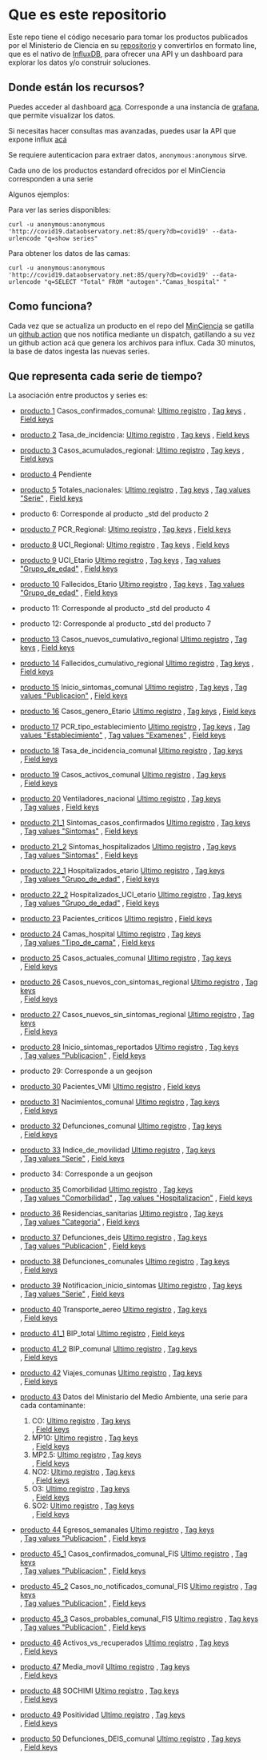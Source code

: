 # Que es este repositorio
Este repo tiene el código necesario para tomar los productos publicados por el Ministerio de Ciencia 
en su [repositorio](https://github.com/MinCiencia/Datos-COVID19) y convertirlos en formato line, que es el nativo de 
[InfluxDB](https://www.influxdata.com/), para ofrecer una API y un dashboard para explorar los datos
y/o construir soluciones.


## Donde están los recursos?

Puedes acceder al dashboard [aca](http://covid19.dataobservatory.net/grafana). Corresponde a una 
instancia de [grafana](https://grafana.com/), que permite visualizar los datos.

Si necesitas hacer consultas mas avanzadas, puedes usar la API que expone influx [acá](http://covid19.dataobservatory.net:85)

Se requiere autenticacion para extraer datos, `anonymous:anonymous` sirve.

Cada uno de los productos estandard ofrecidos por el MinCiencia corresponden a una serie 

Algunos ejemplos:

Para ver las series disponibles:

`curl -u anonymous:anonymous 'http://covid19.dataobservatory.net:85/query?db=covid19' --data-urlencode "q=show series"
`

Para obtener los datos de las camas:

`curl -u anonymous:anonymous 'http://covid19.dataobservatory.net:85/query?db=covid19' --data-urlencode "q=SELECT "Total" FROM "autogen"."Camas_hospital" "`


## Como funciona?
Cada vez que se actualiza un producto en el repo del [MinCiencia](https://github.com/MinCiencia/Datos-COVID19)
se gatilla un [github action](https://github.com/features/actions) que nos notifica mediante un dispatch, 
gatillando a su vez un github action acá que genera los archivos para influx. Cada 30 minutos,
la base de datos ingesta las nuevas series.

## Que representa cada serie de tiempo?

La asociación entre productos y series es:

* [producto 1](https://raw.githubusercontent.com/MinCiencia/Datos-COVID19/master/output/producto1/Covid-19_std.csv) Casos_confirmados_comunal:
[Ultimo registro](http://anonymous:anonymous@covid19.dataobservatory.net:85/query?db=covid19&q=SELECT%20LAST("Casos_confirmados")%20FROM%20%22Casos_confirmados_comunal%22)
, [Tag keys](http://anonymous:anonymous@covid19.dataobservatory.net:85/query?db=covid19&q=SHOW%20TAG%20KEYS%20FROM%20%22Casos_confirmados_comunal%22)
, [Field keys](http://anonymous:anonymous@covid19.dataobservatory.net:85/query?db=covid19&q=SHOW%20FIELD%20KEYS%20FROM%20%22Casos_confirmados_comunal%22)

* [producto 2](https://raw.githubusercontent.com/MinCiencia/Datos-COVID19/master/output/producto6/bulk/data.csv) Tasa_de_incidencia:
[Ultimo registro](http://anonymous:anonymous@covid19.dataobservatory.net:85/query?db=covid19&q=SELECT%20LAST("Tasa")%20FROM%20%22Tasa_de_incidencia%22)
, [Tag keys](http://anonymous:anonymous@covid19.dataobservatory.net:85/query?db=covid19&q=SHOW%20TAG%20KEYS%20FROM%20%22Tasa_de_incidencia%22)
, [Field keys](http://anonymous:anonymous@covid19.dataobservatory.net:85/query?db=covid19&q=SHOW%20FIELD%20KEYS%20FROM%20%22Tasa_de_incidencia%22)

* [producto 3](https://raw.githubusercontent.com/MinCiencia/Datos-COVID19/master/output/producto3/CasosTotalesCumulativo_std.csv) Casos_acumulados_regional:
[Ultimo registro](http://anonymous:anonymous@covid19.dataobservatory.net:85/query?db=covid19&q=SELECT%20LAST("Casos_acumulados")%20FROM%20%22Casos_acumulados_regional%22)
, [Tag keys](http://anonymous:anonymous@covid19.dataobservatory.net:85/query?db=covid19&q=SHOW%20TAG%20KEYS%20FROM%20%22Casos_acumulados_regional%22)
, [Field keys](http://anonymous:anonymous@covid19.dataobservatory.net:85/query?db=covid19&q=SHOW%20FIELD%20KEYS%20FROM%20%22Casos_acumulados_regional%22)

* [producto 4](https://raw.githubusercontent.com/MinCiencia/Datos-COVID19/master/output/producto11/bulk/producto4.csv)
Pendiente

* [producto 5](https://raw.githubusercontent.com/MinCiencia/Datos-COVID19/master/output/producto5/TotalesNacionales_std.csv) Totales_nacionales:
[Ultimo registro](http://anonymous:anonymous@covid19.dataobservatory.net:85/query?db=covid19&q=SELECT%20LAST("Total")%20FROM%20%22Totales_nacionales%22)
, [Tag keys](http://anonymous:anonymous@covid19.dataobservatory.net:85/query?db=covid19&q=SHOW%20TAG%20KEYS%20FROM%20%22Totales_nacionales%22)
, [Tag values "Serie"](http://covid19.dataobservatory.net:85/query?db=covid19&q=SHOW%20TAG%20VALUES%20FROM%20%22Totales_nacionales%22%20WITH%20KEY=%22Serie%22)
, [Field keys](http://anonymous:anonymous@covid19.dataobservatory.net:85/query?db=covid19&q=SHOW%20FIELD%20KEYS%20FROM%20%22Totales_nacionales%22)

* producto 6: Corresponde al  producto _std del producto 2

* [producto 7](https://raw.githubusercontent.com/MinCiencia/Datos-COVID19/master/output/producto7/PCR_std.csv) PCR_Regional:
[Ultimo registro](http://anonymous:anonymous@covid19.dataobservatory.net:85/query?db=covid19&q=SELECT%20LAST("Total")%20FROM%20%22PCR_Regional%22)
, [Tag keys](http://anonymous:anonymous@covid19.dataobservatory.net:85/query?db=covid19&q=SHOW%20TAG%20KEYS%20FROM%20%22PCR_Regional%22)
, [Field keys](http://anonymous:anonymous@covid19.dataobservatory.net:85/query?db=covid19&q=SHOW%20FIELD%20KEYS%20FROM%20%22PCR_Regional%22)

* [producto 8](https://raw.githubusercontent.com/MinCiencia/Datos-COVID19/master/output/producto8/UCI_std.csv) UCI_Regional:
[Ultimo registro](http://anonymous:anonymous@covid19.dataobservatory.net:85/query?db=covid19&q=SELECT%20LAST("Total")%20FROM%20%22UCI_Regional%22)
, [Tag keys](http://anonymous:anonymous@covid19.dataobservatory.net:85/query?db=covid19&q=SHOW%20TAG%20KEYS%20FROM%20%22UCI_Regional%22)
, [Field keys](http://anonymous:anonymous@covid19.dataobservatory.net:85/query?db=covid19&q=SHOW%20FIELD%20KEYS%20FROM%20%22UCI_Regional%22)

* [producto 9](https://raw.githubusercontent.com/MinCiencia/Datos-COVID19/master/output/producto9/HospitalizadosUCIEtario_std.csv) UCI_Etario
[Ultimo registro](http://anonymous:anonymous@covid19.dataobservatory.net:85/query?db=covid19&q=SELECT%20LAST("Total")%20FROM%20%22UCI_Etario%22)
, [Tag keys](http://anonymous:anonymous@covid19.dataobservatory.net:85/query?db=covid19&q=SHOW%20TAG%20KEYS%20FROM%20%22UCI_Etario%22)
, [Tag values "Grupo_de_edad"](http://anonymous:anonymous@covid19.dataobservatory.net:85/query?db=covid19&q=SHOW%20TAG%20VALUES%20FROM%20%22UCI_Etario%22%20WITH%20KEY=%22Grupo_de_edad%22)
, [Field keys](http://anonymous:anonymous@covid19.dataobservatory.net:85/query?db=covid19&q=SHOW%20FIELD%20KEYS%20FROM%20%22UCI_Etario%22)

* [producto 10](https://raw.githubusercontent.com/MinCiencia/Datos-COVID19/master/output/producto10/FallecidosEtario_std.csv) Fallecidos_Etario
[Ultimo registro](http://anonymous:anonymous@covid19.dataobservatory.net:85/query?db=covid19&q=SELECT%20LAST("Total")%20FROM%20%22Fallecidos_Etario%22)
, [Tag keys](http://anonymous:anonymous@covid19.dataobservatory.net:85/query?db=covid19&q=SHOW%20TAG%20KEYS%20FROM%20%22Fallecidos_Etario%22)
, [Tag values "Grupo_de_edad"](http://anonymous:anonymous@covid19.dataobservatory.net:85/query?db=covid19&q=SHOW%20TAG%20VALUES%20FROM%20%22Fallecidos_Etario%22%20WITH%20KEY=%22Grupo_de_edad%22)
, [Field keys](http://anonymous:anonymous@covid19.dataobservatory.net:85/query?db=covid19&q=SHOW%20FIELD%20KEYS%20FROM%20%22Fallecidos_Etario%22)

* producto 11: Corresponde al  producto _std del producto 4

* producto 12: Corresponde al  producto _std del producto 7

* [producto 13](https://raw.githubusercontent.com/MinCiencia/Datos-COVID19/master/output/producto13/CasosNuevosCumulativo_std.csv) Casos_nuevos_cumulativo_regional
[Ultimo registro](http://anonymous:anonymous@covid19.dataobservatory.net:85/query?db=covid19&q=SELECT%20LAST("Total")%20FROM%20%22Casos_nuevos_cumulativo_regional%22)
, [Tag keys](http://anonymous:anonymous@covid19.dataobservatory.net:85/query?db=covid19&q=SHOW%20TAG%20KEYS%20FROM%20%22Casos_nuevos_cumulativo_regional%22)
, [Field keys](http://anonymous:anonymous@covid19.dataobservatory.net:85/query?db=covid19&q=SHOW%20FIELD%20KEYS%20FROM%20%22Casos_nuevos_cumulativo_regional%22)

* [producto 14](https://raw.githubusercontent.com/MinCiencia/Datos-COVID19/master/output/producto14/FallecidosCumulativo_std.csv) Fallecidos_cumulativo_regional
[Ultimo registro](http://anonymous:anonymous@covid19.dataobservatory.net:85/query?db=covid19&q=SELECT%20LAST("Total")%20FROM%20%22Fallecidos_cumulativo_regional%22)
, [Tag keys](http://anonymous:anonymous@covid19.dataobservatory.net:85/query?db=covid19&q=SHOW%20TAG%20KEYS%20FROM%20%22Fallecidos_cumulativo_regional%22)
, [Field keys](http://anonymous:anonymous@covid19.dataobservatory.net:85/query?db=covid19&q=SHOW%20FIELD%20KEYS%20FROM%20%22Fallecidos_cumulativo_regional%22)

* [producto 15](https://raw.githubusercontent.com/MinCiencia/Datos-COVID19/master/output/producto15/FechaInicioSintomasHistorico_std.csv) Inicio_sintomas_comunal
[Ultimo registro](http://anonymous:anonymous@covid19.dataobservatory.net:85/query?db=covid19&q=SELECT%20LAST("Casos_confirmados")%20FROM%20%22Inicio_sintomas_comunal%22)
, [Tag keys](http://anonymous:anonymous@covid19.dataobservatory.net:85/query?db=covid19&q=SHOW%20TAG%20KEYS%20FROM%20%22Inicio_sintomas_comunal%22)
, [Tag values "Publicacion"](http://anonymous:anonymous@covid19.dataobservatory.net:85/query?db=covid19&q=SHOW%20TAG%20VALUES%20FROM%20%22Inicio_sintomas_comunal%22%20WITH%20KEY=%22Publicacion%22)
, [Field keys](http://anonymous:anonymous@covid19.dataobservatory.net:85/query?db=covid19&q=SHOW%20FIELD%20KEYS%20FROM%20%22Inicio_sintomas_comunal%22)

* [producto 16](https://raw.githubusercontent.com/MinCiencia/Datos-COVID19/master/output/producto16/CasosGeneroEtario_std.csv) Casos_genero_Etario
[Ultimo registro](http://anonymous:anonymous@covid19.dataobservatory.net:85/query?db=covid19&q=SELECT%20LAST("Total")%20FROM%20%22Casos_genero_Etario%22)
, [Tag keys](http://anonymous:anonymous@covid19.dataobservatory.net:85/query?db=covid19&q=SHOW%20TAG%20KEYS%20FROM%20%22Casos_genero_Etario%22)
, [Field keys](http://anonymous:anonymous@covid19.dataobservatory.net:85/query?db=covid19&q=SHOW%20FIELD%20KEYS%20FROM%20%22Casos_genero_Etario%22)

* [producto 17](https://raw.githubusercontent.com/MinCiencia/Datos-COVID19/master/output/producto17/PCREstablecimiento_std.csv) PCR_tipo_establecimiento
[Ultimo registro](http://anonymous:anonymous@covid19.dataobservatory.net:85/query?db=covid19&q=SELECT%20LAST("Total")%20FROM%20%22PCR_tipo_establecimiento%22)
, [Tag keys](http://anonymous:anonymous@covid19.dataobservatory.net:85/query?db=covid19&q=SHOW%20TAG%20KEYS%20FROM%20%22PCR_tipo_establecimiento%22)
, [Tag values "Establecimiento"](http://anonymous:anonymous@covid19.dataobservatory.net:85/query?db=covid19&q=SHOW%20TAG%20VALUES%20FROM%20%22PCR_tipo_establecimiento%22%20WITH%20KEY=%22Establecimiento%22)
, [Tag values "Examenes"](http://anonymous:anonymous@covid19.dataobservatory.net:85/query?db=covid19&q=SHOW%20TAG%20VALUES%20FROM%20%22PCR_tipo_establecimiento%22%20WITH%20KEY=%22Examenes%22)
, [Field keys](http://anonymous:anonymous@covid19.dataobservatory.net:85/query?db=covid19&q=SHOW%20FIELD%20KEYS%20FROM%20%22PCR_tipo_establecimiento%22)

* [producto 18](https://raw.githubusercontent.com/MinCiencia/Datos-COVID19/master/output/producto18/TasaDeIncidencia_std.csv) Tasa_de_incidencia_comunal
[Ultimo registro](http://anonymous:anonymous@covid19.dataobservatory.net:85/query?db=covid19&q=SELECT%20LAST("Tasa_de_incidencia")%20FROM%20%22Tasa_de_incidencia_comunal%22)
, [Tag keys](http://anonymous:anonymous@covid19.dataobservatory.net:85/query?db=covid19&q=SHOW%20TAG%20KEYS%20FROM%20%22Tasa_de_incidencia_comunal%22)  
, [Field keys](http://anonymous:anonymous@covid19.dataobservatory.net:85/query?db=covid19&q=SHOW%20FIELD%20KEYS%20FROM%20%22Tasa_de_incidencia_comunal%22)

* [producto 19](https://raw.githubusercontent.com/MinCiencia/Datos-COVID19/master/output/producto19/CasosActivosPorComuna_std.csv) Casos_activos_comunal
[Ultimo registro](http://anonymous:anonymous@covid19.dataobservatory.net:85/query?db=covid19&q=SELECT%20LAST("Casos_activos")%20FROM%20%22Casos_activos_comunal%22)
, [Tag keys](http://anonymous:anonymous@covid19.dataobservatory.net:85/query?db=covid19&q=SHOW%20TAG%20KEYS%20FROM%20%22Casos_activos_comunal%22)  
, [Field keys](http://anonymous:anonymous@covid19.dataobservatory.net:85/query?db=covid19&q=SHOW%20FIELD%20KEYS%20FROM%20%22Casos_activos_comunal%22)
    
* [producto 20](https://raw.githubusercontent.com/MinCiencia/Datos-COVID19/master/output/producto20/NumeroVentiladores_std.csv) Ventiladores_nacional
[Ultimo registro](http://anonymous:anonymous@covid19.dataobservatory.net:85/query?db=covid19&q=SELECT%20LAST("Total")%20FROM%20%22Ventiladores_nacional%22)
, [Tag keys](http://anonymous:anonymous@covid19.dataobservatory.net:85/query?db=covid19&q=SHOW%20TAG%20KEYS%20FROM%20%22Ventiladores_nacional%22)  
, [Tag values](http://anonymous:anonymous@covid19.dataobservatory.net:85/query?db=covid19&q=SHOW%20TAG%20VALUES%20FROM%20%22Ventiladores_nacional%22%20WITH%20KEY=%22Ventiladores%22)
, [Field keys](http://anonymous:anonymous@covid19.dataobservatory.net:85/query?db=covid19&q=SHOW%20FIELD%20KEYS%20FROM%20%22Ventiladores_nacional%22)

* [producto 21_1](https://raw.githubusercontent.com/MinCiencia/Datos-COVID19/master/output/producto21/SintomasCasosConfirmados_std.csv) Sintomas_casos_confirmados
[Ultimo registro](http://anonymous:anonymous@covid19.dataobservatory.net:85/query?db=covid19&q=SELECT%20LAST("Total")%20FROM%20%22Sintomas_casos_confirmados%22)
, [Tag keys](http://anonymous:anonymous@covid19.dataobservatory.net:85/query?db=covid19&q=SHOW%20TAG%20KEYS%20FROM%20%22Sintomas_casos_confirmados%22)  
, [Tag values "Sintomas"](http://anonymous:anonymous@covid19.dataobservatory.net:85/query?db=covid19&q=SHOW%20TAG%20VALUES%20FROM%20%22Sintomas_casos_confirmados%22%20WITH%20KEY=%22Sintomas%22)
, [Field keys](http://anonymous:anonymous@covid19.dataobservatory.net:85/query?db=covid19&q=SHOW%20FIELD%20KEYS%20FROM%20%22Sintomas_casos_confirmados%22)
    
* [producto 21_2](https://raw.githubusercontent.com/MinCiencia/Datos-COVID19/master/output/producto21/SintomasHospitalizados_std.csv) Sintomas_hospitalizados
[Ultimo registro](http://anonymous:anonymous@covid19.dataobservatory.net:85/query?db=covid19&q=SELECT%20LAST("Total")%20FROM%20%22Sintomas_hospitalizados%22)
, [Tag keys](http://anonymous:anonymous@covid19.dataobservatory.net:85/query?db=covid19&q=SHOW%20TAG%20KEYS%20FROM%20%22Sintomas_hospitalizados%22)  
, [Tag values "Sintomas"](http://anonymous:anonymous@covid19.dataobservatory.net:85/query?db=covid19&q=SHOW%20TAG%20VALUES%20FROM%20%22Sintomas_hospitalizados%22%20WITH%20KEY=%22Sintomas%22)
, [Field keys](http://anonymous:anonymous@covid19.dataobservatory.net:85/query?db=covid19&q=SHOW%20FIELD%20KEYS%20FROM%20%22Sintomas_hospitalizados%22)
    
* [producto 22_1](https://raw.githubusercontent.com/MinCiencia/Datos-COVID19/master/output/producto22/HospitalizadosEtario_Acumulado_std.csv) Hospitalizados_etario
[Ultimo registro](http://anonymous:anonymous@covid19.dataobservatory.net:85/query?db=covid19&q=SELECT%20LAST("Total")%20FROM%20%22Hospitalizados_etario%22)
, [Tag keys](http://anonymous:anonymous@covid19.dataobservatory.net:85/query?db=covid19&q=SHOW%20TAG%20KEYS%20FROM%20%22Hospitalizados_etario%22)  
, [Tag values "Grupo_de_edad"](http://anonymous:anonymous@covid19.dataobservatory.net:85/query?db=covid19&q=SHOW%20TAG%20VALUES%20FROM%20%22Hospitalizados_etario%22%20WITH%20KEY=%22Grupo_de_edad%22)
, [Field keys](http://anonymous:anonymous@covid19.dataobservatory.net:85/query?db=covid19&q=SHOW%20FIELD%20KEYS%20FROM%20%22Hospitalizados_etario%22)
    
* [producto 22_2](https://raw.githubusercontent.com/MinCiencia/Datos-COVID19/master/output/producto22/HospitalizadosUCI_Acumulado_std.csv) Hospitalizados_UCI_etario
[Ultimo registro](http://anonymous:anonymous@covid19.dataobservatory.net:85/query?db=covid19&q=SELECT%20LAST("Total")%20FROM%20%22Hospitalizados_UCI_etario%22)
, [Tag keys](http://anonymous:anonymous@covid19.dataobservatory.net:85/query?db=covid19&q=SHOW%20TAG%20KEYS%20FROM%20%22Hospitalizados_UCI_etario%22)  
, [Tag values "Grupo_de_edad"](http://anonymous:anonymous@covid19.dataobservatory.net:85/query?db=covid19&q=SHOW%20TAG%20VALUES%20FROM%20%22Hospitalizados_UCI_etario%22%20WITH%20KEY=%22Grupo_de_edad%22)
, [Field keys](http://anonymous:anonymous@covid19.dataobservatory.net:85/query?db=covid19&q=SHOW%20FIELD%20KEYS%20FROM%20%22Hospitalizados_UCI_etario%22)

* [producto 23](https://raw.githubusercontent.com/MinCiencia/Datos-COVID19/master/output/producto23/PacientesCriticos_std.csv) Pacientes_criticos
[Ultimo registro](http://anonymous:anonymous@covid19.dataobservatory.net:85/query?db=covid19&q=SELECT%20LAST("Total")%20FROM%20%22Pacientes_criticos%22)
, [Field keys](http://anonymous:anonymous@covid19.dataobservatory.net:85/query?db=covid19&q=SHOW%20FIELD%20KEYS%20FROM%20%22Pacientes_criticos%22)
    
* [producto 24](https://raw.githubusercontent.com/MinCiencia/Datos-COVID19/master/output/producto24/CamasHospital_Diario_std.csv) Camas_hospital
[Ultimo registro](http://anonymous:anonymous@covid19.dataobservatory.net:85/query?db=covid19&q=SELECT%20LAST("Total")%20FROM%20%22Camas_hospital%22)
, [Tag keys](http://anonymous:anonymous@covid19.dataobservatory.net:85/query?db=covid19&q=SHOW%20TAG%20KEYS%20FROM%20%22Camas_hospital%22)  
, [Tag values "Tipo_de_cama"](http://anonymous:anonymous@covid19.dataobservatory.net:85/query?db=covid19&q=SHOW%20TAG%20VALUES%20FROM%20%22Camas_hospital%22%20WITH%20KEY=%22Tipo_de_cama%22)
, [Field keys](http://anonymous:anonymous@covid19.dataobservatory.net:85/query?db=covid19&q=SHOW%20FIELD%20KEYS%20FROM%20%22Camas_hospital%22)
    
* [producto 25](https://raw.githubusercontent.com/MinCiencia/Datos-COVID19/master/output/producto25/CasosActualesPorComuna_std.csv) Casos_actuales_comunal
[Ultimo registro](http://anonymous:anonymous@covid19.dataobservatory.net:85/query?db=covid19&q=SELECT%20LAST("Casos_actuales")%20FROM%20%22Casos_actuales_comunal%22)
, [Tag keys](http://anonymous:anonymous@covid19.dataobservatory.net:85/query?db=covid19&q=SHOW%20TAG%20KEYS%20FROM%20%22Casos_actuales_comunal%22)  
, [Field keys](http://anonymous:anonymous@covid19.dataobservatory.net:85/query?db=covid19&q=SHOW%20FIELD%20KEYS%20FROM%20%22Casos_actuales_comunal%22)

* [producto 26](https://raw.githubusercontent.com/MinCiencia/Datos-COVID19/master/output/producto26/CasosNuevosConSintomas_std.csv) Casos_nuevos_con_sintomas_regional
[Ultimo registro](http://anonymous:anonymous@covid19.dataobservatory.net:85/query?db=covid19&q=SELECT%20LAST("Casos")%20FROM%20%22Casos_nuevos_con_sintomas_regional%22)
, [Tag keys](http://anonymous:anonymous@covid19.dataobservatory.net:85/query?db=covid19&q=SHOW%20TAG%20KEYS%20FROM%20%22Casos_nuevos_con_sintomas_regional%22)  
, [Field keys](http://anonymous:anonymous@covid19.dataobservatory.net:85/query?db=covid19&q=SHOW%20FIELD%20KEYS%20FROM%20%22Casos_nuevos_con_sintomas_regional%22)
 
* [producto 27](https://raw.githubusercontent.com/MinCiencia/Datos-COVID19/master/output/producto26/CasosNuevosSinSintomas_std.csv) Casos_nuevos_sin_sintomas_regional
[Ultimo registro](http://anonymous:anonymous@covid19.dataobservatory.net:85/query?db=covid19&q=SELECT%20LAST("Casos")%20FROM%20%22Casos_nuevos_sin_sintomas_regional%22)
, [Tag keys](http://anonymous:anonymous@covid19.dataobservatory.net:85/query?db=covid19&q=SHOW%20TAG%20KEYS%20FROM%20%22Casos_nuevos_sin_sintomas_regional%22)  
, [Field keys](http://anonymous:anonymous@covid19.dataobservatory.net:85/query?db=covid19&q=SHOW%20FIELD%20KEYS%20FROM%20%22Casos_nuevos_sin_sintomas_regional%22)
     

* [producto 28](https://raw.githubusercontent.com/MinCiencia/Datos-COVID19/master/output/producto28/FechaInicioSintomas_reportadosSEREMIHistorico_std.csv) Inicio_sintomas_reportados
[Ultimo registro](http://anonymous:anonymous@covid19.dataobservatory.net:85/query?db=covid19&q=SELECT%20LAST("Casos_confirmados")%20FROM%20%22Inicio_sintomas_reportados%22)
, [Tag keys](http://anonymous:anonymous@covid19.dataobservatory.net:85/query?db=covid19&q=SHOW%20TAG%20KEYS%20FROM%20%22Inicio_sintomas_reportados%22)  
, [Tag values "Publicacion"](http://anonymous:anonymous@covid19.dataobservatory.net:85/query?db=covid19&q=SHOW%20TAG%20VALUES%20FROM%20%22Inicio_sintomas_reportados%22%20WITH%20KEY=%22Publicacion%22)
, [Field keys](http://anonymous:anonymous@covid19.dataobservatory.net:85/query?db=covid19&q=SHOW%20FIELD%20KEYS%20FROM%20%22Inicio_sintomas_reportados%22)

* producto 29: Corresponde a un geojson

* [producto 30](https://raw.githubusercontent.com/MinCiencia/Datos-COVID19/master/output/producto30/PacientesVMI_std.csv) Pacientes_VMI
[Ultimo registro](http://anonymous:anonymous@covid19.dataobservatory.net:85/query?db=covid19&q=SELECT%20LAST("Total")%20FROM%20%22Pacientes_VMI%22)
, [Field keys](http://anonymous:anonymous@covid19.dataobservatory.net:85/query?db=covid19&q=SHOW%20FIELD%20KEYS%20FROM%20%22Pacientes_VMI%22)
    
* [producto 31](https://raw.githubusercontent.com/MinCiencia/Datos-COVID19/master/output/producto31/Nacimientos_std.csv) Nacimientos_comunal
[Ultimo registro](http://anonymous:anonymous@covid19.dataobservatory.net:85/query?db=covid19&q=SELECT%20LAST("Nacimientos")%20FROM%20%22Nacimientos_comunal%22)
, [Tag keys](http://anonymous:anonymous@covid19.dataobservatory.net:85/query?db=covid19&q=SHOW%20TAG%20KEYS%20FROM%20%22Nacimientos_comunal%22)  
, [Field keys](http://anonymous:anonymous@covid19.dataobservatory.net:85/query?db=covid19&q=SHOW%20FIELD%20KEYS%20FROM%20%22Nacimientos_comunal%22)

* [producto 32](https://raw.githubusercontent.com/MinCiencia/Datos-COVID19/master/output/producto32/Defunciones_std.csv) Defunciones_comunal
[Ultimo registro](http://anonymous:anonymous@covid19.dataobservatory.net:85/query?db=covid19&q=SELECT%20LAST("Defunciones")%20FROM%20%22Defunciones_comunal%22)
, [Tag keys](http://anonymous:anonymous@covid19.dataobservatory.net:85/query?db=covid19&q=SHOW%20TAG%20KEYS%20FROM%20%22Defunciones_comunal%22)  
, [Field keys](http://anonymous:anonymous@covid19.dataobservatory.net:85/query?db=covid19&q=SHOW%20FIELD%20KEYS%20FROM%20%22Defunciones_comunal%22)

* [producto 33](https://raw.githubusercontent.com/MinCiencia/Datos-COVID19/master/output/producto33/IndiceDeMovilidad_std.csv) Indice_de_movilidad
[Ultimo registro](http://anonymous:anonymous@covid19.dataobservatory.net:85/query?db=covid19&q=SELECT%20LAST("Indice")%20FROM%20%22Indice_de_movilidad%22)
, [Tag keys](http://anonymous:anonymous@covid19.dataobservatory.net:85/query?db=covid19&q=SHOW%20TAG%20KEYS%20FROM%20%22Indice_de_movilidad%22)  
, [Tag values "Serie"](http://anonymous:anonymous@covid19.dataobservatory.net:85/query?db=covid19&q=SHOW%20TAG%20VALUES%20FROM%20%22Indice_de_movilidad%22%20WITH%20KEY=%22Serie%22)
, [Field keys](http://anonymous:anonymous@covid19.dataobservatory.net:85/query?db=covid19&q=SHOW%20FIELD%20KEYS%20FROM%20%22Indice_de_movilidad%22)

* producto 34: Corresponde a un geojson

* [producto 35](https://raw.githubusercontent.com/MinCiencia/Datos-COVID19/master/output/producto35/Comorbilidad_std.csv) Comorbilidad
[Ultimo registro](http://anonymous:anonymous@covid19.dataobservatory.net:85/query?db=covid19&q=SELECT%20LAST("Total")%20FROM%20%22Comorbilidad%22)
, [Tag keys](http://anonymous:anonymous@covid19.dataobservatory.net:85/query?db=covid19&q=SHOW%20TAG%20KEYS%20FROM%20%22Comorbilidad%22)  
, [Tag values "Comorbilidad"](http://anonymous:anonymous@covid19.dataobservatory.net:85/query?db=covid19&q=SHOW%20TAG%20VALUES%20FROM%20%22Comorbilidad%22%20WITH%20KEY=%22Comorbilidad%22)
, [Tag values "Hospitalizacion"](http://anonymous:anonymous@covid19.dataobservatory.net:85/query?db=covid19&q=SHOW%20TAG%20VALUES%20FROM%20%22Comorbilidad%22%20WITH%20KEY=%22Hospitalizacion%22)
, [Field keys](http://anonymous:anonymous@covid19.dataobservatory.net:85/query?db=covid19&q=SHOW%20FIELD%20KEYS%20FROM%20%22Comorbilidad%22)
    
* [producto 36](https://raw.githubusercontent.com/MinCiencia/Datos-COVID19/master/output/producto36/ResidenciasSanitarias_std.csv) Residencias_sanitarias
[Ultimo registro](http://anonymous:anonymous@covid19.dataobservatory.net:85/query?db=covid19&q=SELECT%20LAST("Total")%20FROM%20%22Residencias_sanitarias%22)
, [Tag keys](http://anonymous:anonymous@covid19.dataobservatory.net:85/query?db=covid19&q=SHOW%20TAG%20KEYS%20FROM%20%22Residencias_sanitarias%22)  
, [Tag values "Categoria"](http://anonymous:anonymous@covid19.dataobservatory.net:85/query?db=covid19&q=SHOW%20TAG%20VALUES%20FROM%20%22Residencias_sanitarias%22%20WITH%20KEY=%22Categoria%22)
, [Field keys](http://anonymous:anonymous@covid19.dataobservatory.net:85/query?db=covid19&q=SHOW%20FIELD%20KEYS%20FROM%20%22Residencias_sanitarias%22)
    
* [producto 37](https://raw.githubusercontent.com/MinCiencia/Datos-COVID19/master/output/producto37/Defunciones_std.csv) Defunciones_deis
[Ultimo registro](http://anonymous:anonymous@covid19.dataobservatory.net:85/query?db=covid19&q=SELECT%20LAST("Total")%20FROM%20%22Defunciones_deis%22)
, [Tag keys](http://anonymous:anonymous@covid19.dataobservatory.net:85/query?db=covid19&q=SHOW%20TAG%20KEYS%20FROM%20%22Defunciones_deis%22)  
, [Tag values "Publicacion"](http://anonymous:anonymous@covid19.dataobservatory.net:85/query?db=covid19&q=SHOW%20TAG%20VALUES%20FROM%20%22Defunciones_deis%22%20WITH%20KEY=%22Publicacion%22)
, [Field keys](http://anonymous:anonymous@covid19.dataobservatory.net:85/query?db=covid19&q=SHOW%20FIELD%20KEYS%20FROM%20%22Defunciones_deis%22)
    
* [producto 38](https://raw.githubusercontent.com/MinCiencia/Datos-COVID19/master/output/producto38/CasosFallecidosPorComuna_std.csv) Defunciones_comunales
[Ultimo registro](http://anonymous:anonymous@covid19.dataobservatory.net:85/query?db=covid19&q=SELECT%20LAST("Total")%20FROM%20%22Defunciones_comunales%22)
, [Tag keys](http://anonymous:anonymous@covid19.dataobservatory.net:85/query?db=covid19&q=SHOW%20TAG%20KEYS%20FROM%20%22Defunciones_comunales%22)  
, [Field keys](http://anonymous:anonymous@covid19.dataobservatory.net:85/query?db=covid19&q=SHOW%20FIELD%20KEYS%20FROM%20%22Defunciones_comunales%22)
    
* [producto 39](https://raw.githubusercontent.com/MinCiencia/Datos-COVID19/master/output/producto39/NotificacionInicioSintomas_std.csv) Notificacion_inicio_sintomas
[Ultimo registro](http://anonymous:anonymous@covid19.dataobservatory.net:85/query?db=covid19&q=SELECT%20LAST("Total")%20FROM%20%22Notificacion_inicio_sintomas%22)
, [Tag keys](http://anonymous:anonymous@covid19.dataobservatory.net:85/query?db=covid19&q=SHOW%20TAG%20KEYS%20FROM%20%22Notificacion_inicio_sintomas%22)  
, [Tag values "Serie"](http://anonymous:anonymous@covid19.dataobservatory.net:85/query?db=covid19&q=SHOW%20TAG%20VALUES%20FROM%20%22Notificacion_inicio_sintomas%22%20WITH%20KEY=%22Serie%22)
, [Field keys](http://anonymous:anonymous@covid19.dataobservatory.net:85/query?db=covid19&q=SHOW%20FIELD%20KEYS%20FROM%20%22Notificacion_inicio_sintomas%22)
    
* [producto 40](https://raw.githubusercontent.com/MinCiencia/Datos-COVID19/master/output/producto40/TransporteAereo_std.csv) Transporte_aereo
[Ultimo registro](http://anonymous:anonymous@covid19.dataobservatory.net:85/query?db=covid19&q=SELECT%20LAST("Pasajeros")%20FROM%20%22Transporte_aereo%22)
, [Tag keys](http://anonymous:anonymous@covid19.dataobservatory.net:85/query?db=covid19&q=SHOW%20TAG%20KEYS%20FROM%20%22Transporte_aereo%22)  
, [Field keys](http://anonymous:anonymous@covid19.dataobservatory.net:85/query?db=covid19&q=SHOW%20FIELD%20KEYS%20FROM%20%22Transporte_aereo%22)
    
* [producto 41_1](https://raw.githubusercontent.com/MinCiencia/Datos-COVID19/master/output/producto41/BIPTotal_std.csv) BIP_total
[Ultimo registro](http://anonymous:anonymous@covid19.dataobservatory.net:85/query?db=covid19&q=SELECT%20LAST("Transacciones")%20FROM%20%22BIP_total%22)
, [Field keys](http://anonymous:anonymous@covid19.dataobservatory.net:85/query?db=covid19&q=SHOW%20FIELD%20KEYS%20FROM%20%22BIP_total%22)
    
* [producto 41_2](https://raw.githubusercontent.com/MinCiencia/Datos-COVID19/master/output/producto41/BIPComuna_std.csv) BIP_comunal
[Ultimo registro](http://anonymous:anonymous@covid19.dataobservatory.net:85/query?db=covid19&q=SELECT%20LAST("Transacciones")%20FROM%20%22BIP_comunal%22)
, [Tag keys](http://anonymous:anonymous@covid19.dataobservatory.net:85/query?db=covid19&q=SHOW%20TAG%20KEYS%20FROM%20%22BIP_comunal%22)  
, [Field keys](http://anonymous:anonymous@covid19.dataobservatory.net:85/query?db=covid19&q=SHOW%20FIELD%20KEYS%20FROM%20%22BIP_comunal%22)
    
* [producto 42](https://raw.githubusercontent.com/MinCiencia/Datos-COVID19/master/output/producto42/ViajesComunas_std.csv) Viajes_comunas
[Ultimo registro](http://anonymous:anonymous@covid19.dataobservatory.net:85/query?db=covid19&q=SELECT%20LAST("Viajes")%20FROM%20%22Viajes_comunas%22)
, [Tag keys](http://anonymous:anonymous@covid19.dataobservatory.net:85/query?db=covid19&q=SHOW%20TAG%20KEYS%20FROM%20%22Viajes_comunas%22)  
, [Field keys](http://anonymous:anonymous@covid19.dataobservatory.net:85/query?db=covid19&q=SHOW%20FIELD%20KEYS%20FROM%20%22Viajes_comunas%22)
    
* [producto 43](https://github.com/MinCiencia/Datos-COVID19/tree/master/output/producto43) Datos del Ministario del Medio Ambiente, una serie para cada contaminante:
    1. CO:
[Ultimo registro](http://anonymous:anonymous@covid19.dataobservatory.net:85/query?db=covid19&q=SELECT%20LAST("Medicion")%20FROM%20%22CO%22)
, [Tag keys](http://anonymous:anonymous@covid19.dataobservatory.net:85/query?db=covid19&q=SHOW%20TAG%20KEYS%20FROM%20%22CO%22)  
, [Field keys](http://anonymous:anonymous@covid19.dataobservatory.net:85/query?db=covid19&q=SHOW%20FIELD%20KEYS%20FROM%20%22CO%22)
    2. MP10:
[Ultimo registro](http://anonymous:anonymous@covid19.dataobservatory.net:85/query?db=covid19&q=SELECT%20LAST("Medicion")%20FROM%20%22MP10%22)
, [Tag keys](http://anonymous:anonymous@covid19.dataobservatory.net:85/query?db=covid19&q=SHOW%20TAG%20KEYS%20FROM%20%22MP10%22)  
, [Field keys](http://anonymous:anonymous@covid19.dataobservatory.net:85/query?db=covid19&q=SHOW%20FIELD%20KEYS%20FROM%20%22MP10%22)   
    3. MP2.5:
[Ultimo registro](http://anonymous:anonymous@covid19.dataobservatory.net:85/query?db=covid19&q=SELECT%20LAST("Medicion")%20FROM%20%22MP2.5%22)
, [Tag keys](http://anonymous:anonymous@covid19.dataobservatory.net:85/query?db=covid19&q=SHOW%20TAG%20KEYS%20FROM%20%22MP2.5%22)  
, [Field keys](http://anonymous:anonymous@covid19.dataobservatory.net:85/query?db=covid19&q=SHOW%20FIELD%20KEYS%20FROM%20%22MP2.5%22) 
    4. NO2:
[Ultimo registro](http://anonymous:anonymous@covid19.dataobservatory.net:85/query?db=covid19&q=SELECT%20LAST("Medicion")%20FROM%20%22NO2%22)
, [Tag keys](http://anonymous:anonymous@covid19.dataobservatory.net:85/query?db=covid19&q=SHOW%20TAG%20KEYS%20FROM%20%22NO2%22)  
, [Field keys](http://anonymous:anonymous@covid19.dataobservatory.net:85/query?db=covid19&q=SHOW%20FIELD%20KEYS%20FROM%20%22NO2%22)    
    5. O3:
[Ultimo registro](http://anonymous:anonymous@covid19.dataobservatory.net:85/query?db=covid19&q=SELECT%20LAST("Medicion")%20FROM%20%22O3%22)
, [Tag keys](http://anonymous:anonymous@covid19.dataobservatory.net:85/query?db=covid19&q=SHOW%20TAG%20KEYS%20FROM%20%22O3%22)  
, [Field keys](http://anonymous:anonymous@covid19.dataobservatory.net:85/query?db=covid19&q=SHOW%20FIELD%20KEYS%20FROM%20%22O3%22)    
    6. SO2:
[Ultimo registro](http://anonymous:anonymous@covid19.dataobservatory.net:85/query?db=covid19&q=SELECT%20LAST("Medicion")%20FROM%20%22SO2%22)
, [Tag keys](http://anonymous:anonymous@covid19.dataobservatory.net:85/query?db=covid19&q=SHOW%20TAG%20KEYS%20FROM%20%22SO2%22)  
, [Field keys](http://anonymous:anonymous@covid19.dataobservatory.net:85/query?db=covid19&q=SHOW%20FIELD%20KEYS%20FROM%20%22SO2%22)
            
* [producto 44](https://raw.githubusercontent.com/MinCiencia/Datos-COVID19/master/output/producto44/EgresosHospitalarios_std.csv) Egresos_semanales
[Ultimo registro](http://anonymous:anonymous@covid19.dataobservatory.net:85/query?db=covid19&q=SELECT%20LAST("Egresos")%20FROM%20%22Egresos_semanales%22)
, [Tag keys](http://anonymous:anonymous@covid19.dataobservatory.net:85/query?db=covid19&q=SHOW%20TAG%20KEYS%20FROM%20%22Egresos_semanales%22)  
, [Tag values "Publicacion"](http://anonymous:anonymous@covid19.dataobservatory.net:85/query?db=covid19&q=SHOW%20TAG%20VALUES%20FROM%20%22Egresos_semanales%22%20WITH%20KEY=%22Publicacion%22)
, [Field keys](http://anonymous:anonymous@covid19.dataobservatory.net:85/query?db=covid19&q=SHOW%20FIELD%20KEYS%20FROM%20%22Egresos_semanales%22)
    
* [producto 45_1](https://raw.githubusercontent.com/MinCiencia/Datos-COVID19/master/output/producto45/CasosConfirmadosPorComuna_std.csv) Casos_confirmados_comunal_FIS
[Ultimo registro](http://anonymous:anonymous@covid19.dataobservatory.net:85/query?db=covid19&q=SELECT%20LAST("Casos_confirmados")%20FROM%20%22Casos_confirmados_comunal_FIS%22)
, [Tag keys](http://anonymous:anonymous@covid19.dataobservatory.net:85/query?db=covid19&q=SHOW%20TAG%20KEYS%20FROM%20%22Casos_confirmados_comunal_FIS%22)  
, [Tag values "Publicacion"](http://anonymous:anonymous@covid19.dataobservatory.net:85/query?db=covid19&q=SHOW%20TAG%20VALUES%20FROM%20%22Casos_confirmados_comunal_FIS%22%20WITH%20KEY=%22Publicacion%22)
, [Field keys](http://anonymous:anonymous@covid19.dataobservatory.net:85/query?db=covid19&q=SHOW%20FIELD%20KEYS%20FROM%20%22Casos_confirmados_comunal_FIS%22)
   
* [producto 45_2](https://raw.githubusercontent.com/MinCiencia/Datos-COVID19/master/output/producto45/CasosNoNotificadosPorComunaHistorico_std.csv) Casos_no_notificados_comunal_FIS
[Ultimo registro](http://anonymous:anonymous@covid19.dataobservatory.net:85/query?db=covid19&q=SELECT%20LAST("Casos_confirmados")%20FROM%20%22Casos_no_notificados_comunal_FIS%22)
, [Tag keys](http://anonymous:anonymous@covid19.dataobservatory.net:85/query?db=covid19&q=SHOW%20TAG%20KEYS%20FROM%20%22Casos_no_notificados_comunal_FIS%22)  
, [Tag values "Publicacion"](http://anonymous:anonymous@covid19.dataobservatory.net:85/query?db=covid19&q=SHOW%20TAG%20VALUES%20FROM%20%22Casos_no_notificados_comunal_FIS%22%20WITH%20KEY=%22Publicacion%22)
, [Field keys](http://anonymous:anonymous@covid19.dataobservatory.net:85/query?db=covid19&q=SHOW%20FIELD%20KEYS%20FROM%20%22Casos_no_notificados_comunal_FIS%22)
   
* [producto 45_3](https://raw.githubusercontent.com/MinCiencia/Datos-COVID19/master/output/producto45/CasosProbablesPorComuna_std.csv) Casos_probables_comunal_FIS
[Ultimo registro](http://anonymous:anonymous@covid19.dataobservatory.net:85/query?db=covid19&q=SELECT%20LAST("Casos_confirmados")%20FROM%20%22Casos_probables_comunal_FIS%22)
, [Tag keys](http://anonymous:anonymous@covid19.dataobservatory.net:85/query?db=covid19&q=SHOW%20TAG%20KEYS%20FROM%20%22Casos_probables_comunal_FIS%22)  
, [Tag values "Publicacion"](http://anonymous:anonymous@covid19.dataobservatory.net:85/query?db=covid19&q=SHOW%20TAG%20VALUES%20FROM%20%22Casos_probables_comunal_FIS%22%20WITH%20KEY=%22Publicacion%22)
, [Field keys](http://anonymous:anonymous@covid19.dataobservatory.net:85/query?db=covid19&q=SHOW%20FIELD%20KEYS%20FROM%20%22Casos_probables_comunal_FIS%22)

* [producto 46](https://raw.githubusercontent.com/MinCiencia/Datos-COVID19/master/output/producto46/activos_vs_recuperados_std.csv) Activos_vs_recuperados
[Ultimo registro](http://anonymous:anonymous@covid19.dataobservatory.net:85/query?db=covid19&q=SELECT%20LAST("Total")%20FROM%20%22Activos_vs_recuperados%22)
, [Tag keys](http://anonymous:anonymous@covid19.dataobservatory.net:85/query?db=covid19&q=SHOW%20TAG%20KEYS%20FROM%20%22Activos_vs_recuperados%22)  
, [Field keys](http://anonymous:anonymous@covid19.dataobservatory.net:85/query?db=covid19&q=SHOW%20FIELD%20KEYS%20FROM%20%22Activos_vs_recuperados%22)

* [producto 47](https://raw.githubusercontent.com/MinCiencia/Datos-COVID19/master/output/producto47/MediaMovil_std.csv) Media_movil
[Ultimo registro](http://anonymous:anonymous@covid19.dataobservatory.net:85/query?db=covid19&q=SELECT%20LAST("Media_movil")%20FROM%20%22Media_movil%22)
, [Tag keys](http://anonymous:anonymous@covid19.dataobservatory.net:85/query?db=covid19&q=SHOW%20TAG%20KEYS%20FROM%20%22Media_movil%22)  
, [Field keys](http://anonymous:anonymous@covid19.dataobservatory.net:85/query?db=covid19&q=SHOW%20FIELD%20KEYS%20FROM%20%22Media_movil%22)

* [producto 48](https://raw.githubusercontent.com/MinCiencia/Datos-COVID19/master/output/producto48/SOCHIMI_std.csv) SOCHIMI
[Ultimo registro](http://anonymous:anonymous@covid19.dataobservatory.net:85/query?db=covid19&q=SELECT%20LAST("Vmi_totales")%20FROM%20%22SOCHIMI%22)
, [Tag keys](http://anonymous:anonymous@covid19.dataobservatory.net:85/query?db=covid19&q=SHOW%20TAG%20KEYS%20FROM%20%22SOCHIMI%22)  
, [Field keys](http://anonymous:anonymous@covid19.dataobservatory.net:85/query?db=covid19&q=SHOW%20FIELD%20KEYS%20FROM%20%22SOCHIMI%22)

* [producto 49](https://raw.githubusercontent.com/MinCiencia/Datos-COVID19/master/output/producto49/Positividad_Diaria_Media_std.csv) Positividad
[Ultimo registro](http://anonymous:anonymous@covid19.dataobservatory.net:85/query?db=covid19&q=SELECT%20LAST("Total")%20FROM%20%22Positividad%22)
, [Tag keys](http://anonymous:anonymous@covid19.dataobservatory.net:85/query?db=covid19&q=SHOW%20TAG%20KEYS%20FROM%20%22Positividad%22)  
, [Field keys](http://anonymous:anonymous@covid19.dataobservatory.net:85/query?db=covid19&q=SHOW%20FIELD%20KEYS%20FROM%20%22Positividad%22)

* [producto 50](https://raw.githubusercontent.com/MinCiencia/Datos-COVID19/master/output/producto50/DefuncionesDEISPorComuna_std.csv) Defunciones_DEIS_comunal
[Ultimo registro](http://anonymous:anonymous@covid19.dataobservatory.net:85/query?db=covid19&q=SELECT%20LAST("Defunciones)%20FROM%20%22Defunciones_DEIS_comunal%22)
, [Tag keys](http://anonymous:anonymous@covid19.dataobservatory.net:85/query?db=covid19&q=SHOW%20TAG%20KEYS%20FROM%20%22Defunciones_DEIS_comunal%22)  
, [Field keys](http://anonymous:anonymous@covid19.dataobservatory.net:85/query?db=covid19&q=SHOW%20FIELD%20KEYS%20FROM%20%Defunciones_DEIS_comunal%22)
